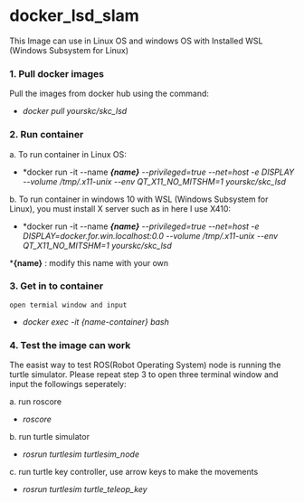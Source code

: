# docker_lsd_slam

This Image can use in Linux OS and windows OS with Installed WSL (Windows Subsystem for Linux) 

### 1.   Pull docker images 

   Pull the images from docker hub using the command:

   - *docker pull yourskc/skc_lsd*

### 2.   Run container

   a. To run container in Linux OS:

   - *docker run -it --name ***{name}** --privileged=true --net=host -e DISPLAY --volume /tmp/.x11-unix --env QT_X11_NO_MITSHM=1  yourskc/skc_lsd*

   b. To run container in windows 10 with WSL (Windows Subsystem for Linux), you must install X server such as in here I use X410:

   - *docker run -it --name ***{name}** --privileged=true --net=host -e DISPLAY=docker.for.win.localhost:0.0 --volume /tmp/.x11-unix --env QT_X11_NO_MITSHM=1 yourskc/skc_lsd*

***{name}** : modify this name with your own

### 3.   Get in to container 
    open termial window and input
   
   - *docker exec -it {name-container} bash*

### 4.   Test the image can work

   The easist way to test ROS(Robot Operating System) node is running the turtle simulator. Please repeat step 3 to open three terminal window and input the followings seperately:
  
  a. run roscore

   - *roscore*

  b. run turtle simulator

   - *rosrun turtlesim turtlesim_node*

  c. run turtle key controller, use arrow keys to make the movements

   - *rosrun turtlesim turtle_teleop_key*


